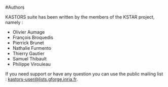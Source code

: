 #Authors

KASTORS suite has been written by the members of the KSTAR project, namely :

* Olivier Aumage
* François Broquedis
* Pierrick Brunet
* Nathalie Furmento
* Thierry Gautier
* Samuel Thibault
* Philippe Virouleau

If you need support or have any question you can use the public mailing list : [kastors-user@lists.gforge.inria.fr](http://lists.gforge.inria.fr/cgi-bin/mailman/listinfo/kastors-user).

